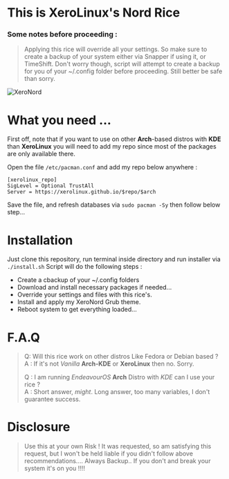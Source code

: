 # This is XeroLinux's Nord Rice

### Some notes before proceeding :

> Applying this rice will override all your settings. So make sure to create a backup of your system either via Snapper if using it, or TimeShift. Don't worry though, script will attempt to create a backup for you of your ~/.config folder before proceeding. Still better be safe than sorry.

![XeroNord](https://i.imgur.com/VdmaY4M.jpg)

# What you need ...

First off, note that if you want to use on other **Arch**-based distros with **KDE** than **XeroLinux** you will need to add my repo since most of the packages are only available there.

Open the file `/etc/pacman.conf` and add my repo below anywhere :

```
[xerolinux_repo]
SigLevel = Optional TrustAll
Server = https://xerolinux.github.io/$repo/$arch
```
Save the file, and refresh databases via `sudo pacman -Sy` then follow below step...

# Installation

Just clone this repository, run terminal inside directory and run installer via `./install.sh` Script will do the following steps :

- Create a cbackup of your ~/.config folders
- Download and install necessary packages if needed...
- Override your settings and files with this rice's.
- Install and apply my XeroNord Grub theme.
- Reboot system to get everything loaded... 

# F.A.Q

> Q: Will this rice work on other distros Like Fedora or Debian based ?<br />
> A : If it's not *Vanilla* **Arch-KDE** or **XeroLinux** then no. Sorry.
>
> Q : I am running *EndeavourOS* **Arch** Distro with *KDE* can I use your rice ?<br />
> A : Short answer, *might*. Long answer, too many variables, I don't guarantee success.

# Disclosure

> Use this at your own Risk ! It was requested, so am satisfying this request, but I won't be held liable if you didn't follow above recommendations.... Always Backup.. If you don't and break your system it's on you !!!!
